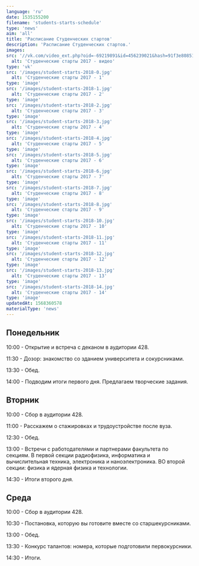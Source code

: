 ```yaml
---
language: 'ru'
date: 1535155200
filename: 'students-starts-schedule'
type: 'news'
aim: 'all'
title: 'Расписание Студенческих стартов'
description: 'Расписание Студенческих стартов.'
images:
src: '//vk.com/video_ext.php?oid=-69219891&id=456239021&hash=91f3e80851f89ce9&hd=2'
  alt: 'Студенческие старты 2017 - видео'
type: 'vk'
src: '/images/student-starts-2018-0.jpg'
  alt: 'Студенческие старты 2017 - 1'
type: 'image'
src: '/images/student-starts-2018-1.jpg'
  alt: 'Студенческие старты 2017 - 2'
type: 'image'
src: '/images/student-starts-2018-2.jpg'
  alt: 'Студенческие старты 2017 - 3'
type: 'image'
src: '/images/student-starts-2018-3.jpg'
  alt: 'Студенческие старты 2017 - 4'
type: 'image'
src: '/images/student-starts-2018-4.jpg'
  alt: 'Студенческие старты 2017 - 5'
type: 'image'
src: '/images/student-starts-2018-5.jpg'
  alt: 'Студенческие старты 2017 - 6'
type: 'image'
src: '/images/student-starts-2018-6.jpg'
  alt: 'Студенческие старты 2017 - 7'
type: 'image'
src: '/images/student-starts-2018-7.jpg'
  alt: 'Студенческие старты 2017 - 8'
type: 'image'
src: '/images/student-starts-2018-8.jpg'
  alt: 'Студенческие старты 2017 - 9'
type: 'image'
src: '/images/student-starts-2018-10.jpg'
  alt: 'Студенческие старты 2017 - 10'
type: 'image'
src: '/images/student-starts-2018-11.jpg'
  alt: 'Студенческие старты 2017 - 11'
type: 'image'
src: '/images/student-starts-2018-12.jpg'
  alt: 'Студенческие старты 2017 - 12'
type: 'image'
src: '/images/student-starts-2018-13.jpg'
  alt: 'Студенческие старты 2017 - 13'
type: 'image'
src: '/images/student-starts-2018-14.jpg'
  alt: 'Студенческие старты 2017 - 14'
type: 'image'
updatedAt: 1568360578
materialType: 'news'
---
```

Понедельник
-----------

10:00 - Открытие и встреча с деканом в аудитории 428.

11:30 - Дозор: знакомство со зданием университета и сокурсниками.

13:30 - Обед.

14:00 - Подводим итоги первого дня. Предлагаем творческие задания.

Вторник
-------

10:00 - Сбор в аудитории 428.

11:00 - Расскажем о стажировках и трудоустройстве после вуза.

12:30 - Обед.

13:00 - Встречи с работодателями и партнерами факультета по секциям. В первой секции радиофизика, информатика и вычислительная техника, электроника и наноэлектроника. ВО второй секции: физика и ядерная физика и технологии.

14:30 - Итоги второго дня.

Среда
-----

10:00 - Сбор в аудитории 428.

10:30 - Постановка, которую вы готовите вместе со старшекурсниками.

13:00 - Обед.

13:30 - Конкурс талантов: номера, которые подготовили первокурсники.

14:30 - Итоги.
